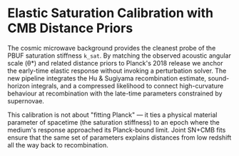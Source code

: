 # Elastic Saturation Calibration with CMB Distance Priors

The cosmic microwave background provides the cleanest probe of the PBUF saturation stiffness `k_sat`.
By matching the observed acoustic angular scale (θ*) and related distance priors to Planck's 2018
release we anchor the early-time elastic response without invoking a perturbation solver. The new
pipeline integrates the Hu & Sugiyama recombination estimate, sound-horizon integrals, and a
compressed likelihood to connect high-curvature behaviour at recombination with the late-time
parameters constrained by supernovae.

This calibration is not about "fitting Planck" — it ties a physical material parameter of spacetime
(the saturation stiffness) to an epoch where the medium's response approached its Planck-bound limit.
Joint SN+CMB fits ensure that the same set of parameters explains distances from low redshift all the
way back to recombination.
